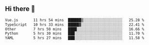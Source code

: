 ## Hi there 👋

<!--START_SECTION:waka-->

```txt
Vue.js       11 hrs 54 mins  ██████▒░░░░░░░░░░░░░░░░░░   25.28 %
TypeScript   10 hrs 33 mins  █████▓░░░░░░░░░░░░░░░░░░░   22.41 %
Other        7 hrs 50 mins   ████░░░░░░░░░░░░░░░░░░░░░   16.66 %
Python       5 hrs 30 mins   ███░░░░░░░░░░░░░░░░░░░░░░   11.70 %
YAML         5 hrs 27 mins   ███░░░░░░░░░░░░░░░░░░░░░░   11.58 %
```

<!--END_SECTION:waka-->

